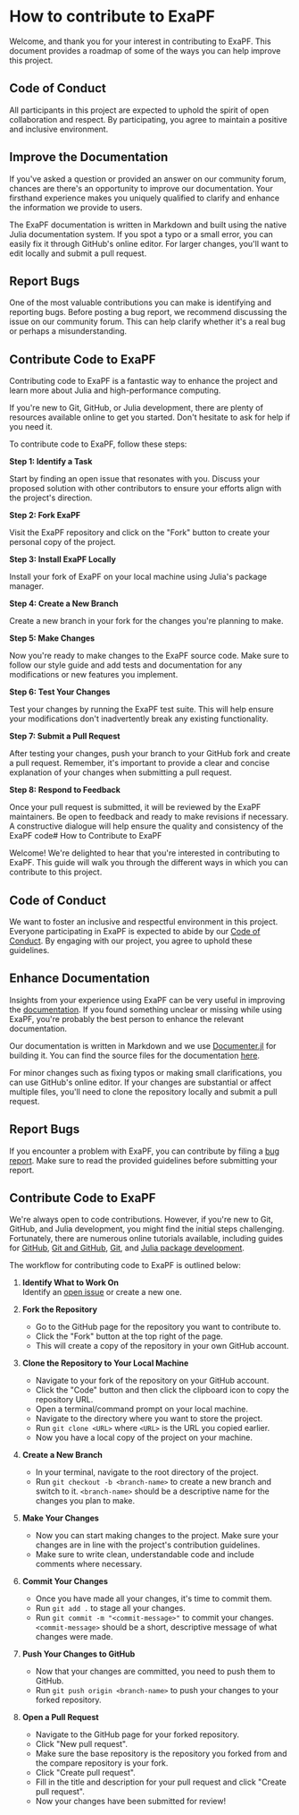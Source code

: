 # How to contribute to ExaPF

Welcome, and thank you for your interest in contributing to ExaPF. This document provides a roadmap of some of the ways you can help improve this project.

## Code of Conduct

All participants in this project are expected to uphold the spirit of open collaboration and respect. By participating, you agree to maintain a positive and inclusive environment.

## Improve the Documentation

If you've asked a question or provided an answer on our community forum, chances are there's an opportunity to improve our documentation. Your firsthand experience makes you uniquely qualified to clarify and enhance the information we provide to users.

The ExaPF documentation is written in Markdown and built using the native Julia documentation system. If you spot a typo or a small error, you can easily fix it through GitHub's online editor. For larger changes, you'll want to edit locally and submit a pull request.

## Report Bugs

One of the most valuable contributions you can make is identifying and reporting bugs. Before posting a bug report, we recommend discussing the issue on our community forum. This can help clarify whether it's a real bug or perhaps a misunderstanding.

## Contribute Code to ExaPF

Contributing code to ExaPF is a fantastic way to enhance the project and learn more about Julia and high-performance computing. 

If you're new to Git, GitHub, or Julia development, there are plenty of resources available online to get you started. Don't hesitate to ask for help if you need it.

To contribute code to ExaPF, follow these steps:

**Step 1: Identify a Task**

Start by finding an open issue that resonates with you. Discuss your proposed solution with other contributors to ensure your efforts align with the project's direction.

**Step 2: Fork ExaPF**

Visit the ExaPF repository and click on the "Fork" button to create your personal copy of the project.

**Step 3: Install ExaPF Locally**

Install your fork of ExaPF on your local machine using Julia's package manager.

**Step 4: Create a New Branch**

Create a new branch in your fork for the changes you're planning to make.

**Step 5: Make Changes**

Now you're ready to make changes to the ExaPF source code. Make sure to follow our style guide and add tests and documentation for any modifications or new features you implement.

**Step 6: Test Your Changes**

Test your changes by running the ExaPF test suite. This will help ensure your modifications don't inadvertently break any existing functionality.

**Step 7: Submit a Pull Request**

After testing your changes, push your branch to your GitHub fork and create a pull request. Remember, it's important to provide a clear and concise explanation of your changes when submitting a pull request.

**Step 8: Respond to Feedback**

Once your pull request is submitted, it will be reviewed by the ExaPF maintainers. Be open to feedback and ready to make revisions if necessary. A constructive dialogue will help ensure the quality and consistency of the ExaPF code# How to Contribute to ExaPF

Welcome! We're delighted to hear that you're interested in contributing to ExaPF. This guide will walk you through the different ways in which you can contribute to this project.

## Code of Conduct

We want to foster an inclusive and respectful environment in this project. Everyone participating in ExaPF is expected to abide by our [Code of Conduct](https://github.com/exanauts/ExaPF.jl/blob/master/CODE_OF_CONDUCT.md). By engaging with our project, you agree to uphold these guidelines.

## Enhance Documentation

Insights from your experience using ExaPF can be very useful in improving the [documentation](https://exapf.dev/ExaPF.jl/dev/). If you found something unclear or missing while using ExaPF, you're probably the best person to enhance the relevant documentation.

Our documentation is written in Markdown and we use [Documenter.jl](https://github.com/JuliaDocs/Documenter.jl) for building it. You can find the source files for the documentation [here](https://github.com/exanauts/ExaPF.jl/tree/master/docs).

For minor changes such as fixing typos or making small clarifications, you can use GitHub's online editor. If your changes are substantial or affect multiple files, you'll need to clone the repository locally and submit a pull request.

## Report Bugs

If you encounter a problem with ExaPF, you can contribute by filing a [bug report](https://github.com/exanauts/ExaPF.jl/issues/new?template=bug_report.md). Make sure to read the provided guidelines before submitting your report.

## Contribute Code to ExaPF

We're always open to code contributions. However, if you're new to Git, GitHub, and Julia development, you might find the initial steps challenging. Fortunately, there are numerous online tutorials available, including guides for [GitHub](https://guides.github.com/activities/hello-world/), [Git and GitHub](https://try.github.io/), [Git](https://git-scm.com/book/en/v2), and [Julia package development](https://docs.julialang.org/en/v1/stdlib/Pkg/#Developing-packages-1).

The workflow for contributing code to ExaPF is outlined below:

1. **Identify What to Work On**  
   Identify an [open issue](https://github.com/exanauts/ExaPF.jl/issues) or create a new one.

2. **Fork the Repository**
    - Go to the GitHub page for the repository you want to contribute to.
    - Click the "Fork" button at the top right of the page.
    - This will create a copy of the repository in your own GitHub account.

3. **Clone the Repository to Your Local Machine**
    - Navigate to your fork of the repository on your GitHub account.
    - Click the "Code" button and then click the clipboard icon to copy the repository URL.
    - Open a terminal/command prompt on your local machine.
    - Navigate to the directory where you want to store the project.
    - Run `git clone <URL>` where `<URL>` is the URL you copied earlier.
    - Now you have a local copy of the project on your machine.

4. **Create a New Branch**
    - In your terminal, navigate to the root directory of the project.
    - Run `git checkout -b <branch-name>` to create a new branch and switch to it. `<branch-name>` should be a descriptive name for the changes you plan to make.

5. **Make Your Changes**
    - Now you can start making changes to the project. Make sure your changes are in line with the project's contribution guidelines.
    - Make sure to write clean, understandable code and include comments where necessary.

6. **Commit Your Changes**
    - Once you have made all your changes, it's time to commit them.
    - Run `git add .` to stage all your changes.
    - Run `git commit -m "<commit-message>"` to commit your changes. `<commit-message>` should be a short, descriptive message of what changes were made.

7. **Push Your Changes to GitHub**
    - Now that your changes are committed, you need to push them to GitHub.
    - Run `git push origin <branch-name>` to push your changes to your forked repository.

8. **Open a Pull Request**
    - Navigate to the GitHub page for your forked repository.
    - Click "New pull request".
    - Make sure the base repository is the repository you forked from and the compare repository is your fork.
    - Click "Create pull request".
    - Fill in the title and description for your pull request and click "Create pull request".
    - Now your changes have been submitted for review!
